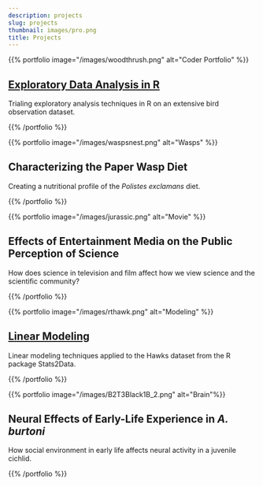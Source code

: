 ```yaml
---
description: projects
slug: projects
thumbnail: images/pro.png
title: Projects
---
```


{{% portfolio image="/images/woodthrush.png" alt="Coder Portfolio" %}}

## [Exploratory Data Analysis in R](/EDAWriteup/)

Trialing exploratory analysis techniques in R on an extensive bird observation dataset.

{{% /portfolio %}}


{{% portfolio image="/images/waspsnest.png" alt="Wasps" %}}

## Characterizing the Paper Wasp Diet 

Creating a nutritional profile of the *Polistes exclamans* diet.

{{% /portfolio %}}


{{% portfolio image="/images/jurassic.png" alt="Movie" %}}

## Effects of Entertainment Media on the Public Perception of Science

How does science in television and film affect how we view science and the scientific community?

{{% /portfolio %}}


{{% portfolio image="/images/rthawk.png" alt="Modeling" %}}

## [Linear Modeling](/Project_II/) 

Linear modeling techniques applied to the Hawks dataset from the R package Stats2Data.

{{% /portfolio %}}


{{% portfolio image="/images/B2T3Black1B_2.png" alt="Brain"%}}

## Neural Effects of Early-Life Experience in *A. burtoni*

How social environment in early life affects neural activity in a juvenile cichlid.

{{% /portfolio %}}